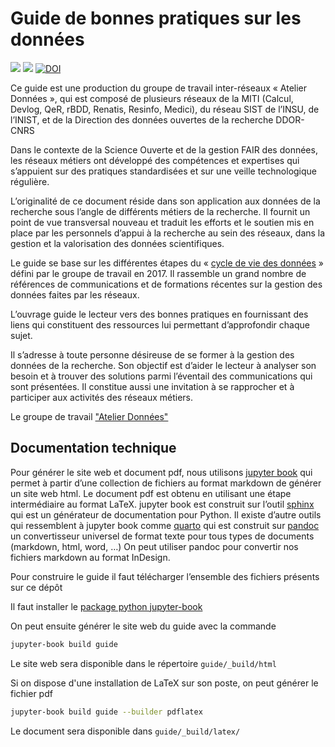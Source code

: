 # Guide de bonnes pratiques sur les données

[![](https://img.shields.io/badge/jupyter-book-blue)](https://mi-gt-donnees.pages.math.unistra.fr/guide) [![](https://img.shields.io/badge/pdf-document-blue)](https://mi-gt-donnees.pages.math.unistra.fr/guide/guide_bonnes_pratiques_gestion_donnees_recherche_v1.pdf)
[![DOI](https://zenodo.org/badge/DOI/10.5281/zenodo.4561570.svg)](https://doi.org/10.5281/zenodo.4561570)

Ce guide est une production du groupe de travail inter-réseaux « Atelier Données », qui est  composé de plusieurs réseaux de la MITI (Calcul, Devlog, QeR, rBDD, Renatis, Resinfo, Medici), du réseau SIST de l’INSU, de l’INIST, et de la Direction des données ouvertes de la recherche DDOR-CNRS

Dans le contexte de la Science Ouverte et de la gestion FAIR des données, les réseaux métiers ont développé des compétences et expertises qui s’appuient  sur des pratiques standardisées et sur une veille technologique régulière. 

L’originalité de ce document réside dans son application aux données de la recherche sous l’angle de différents métiers de la recherche. Il fournit un point de vue transversal nouveau et traduit les efforts et le soutien mis en place par les personnels d’appui à la recherche au sein des réseaux, dans la gestion et la valorisation des données scientifiques.

Le guide se base sur les différentes étapes du « [cycle de vie des données](https://mi-gt-donnees.pages.math.unistra.fr/site/download/GTInterreseaux-CartoSyntheseV6-optimise.pdf) » défini par le groupe de travail  en 2017. Il rassemble un grand nombre de références de communications et de formations récentes sur la gestion des données faites par les réseaux.

L’ouvrage guide le lecteur vers des bonnes pratiques en fournissant des liens qui constituent des ressources lui permettant d’approfondir chaque sujet. 

Il s’adresse à toute personne désireuse de se former à la gestion des données de la recherche. Son objectif est d’aider le lecteur à analyser son besoin et à trouver des solutions parmi l’éventail des communications qui sont présentées. Il constitue aussi une invitation à se rapprocher et à participer aux activités  des réseaux métiers.

Le groupe de travail ["Atelier Données"](https://mi-gt-donnees.pages.math.unistra.fr/site/index.html)

## Documentation technique

Pour générer le site web et document pdf, nous utilisons [jupyter book](https://jupyterbook.org) qui permet à partir d’une collection
de fichiers au format markdown  de générer un site web html. Le
document pdf est obtenu en utilisant une étape intermédiaire au
format LaTeX.  jupyter book est construit sur l’outil [sphinx](https://www.sphinx-doc.org) qui est un générateur de documentation
pour Python.  Il existe d’autre outils qui ressemblent à jupyter
book comme [quarto](https://quarto.org) qui est construit sur [pandoc](https://pandoc.org) un convertisseur universel de format texte pour
tous types de documents (markdown, html, word, …) On peut utiliser
pandoc pour convertir nos fichiers markdown au format InDesign.

Pour construire le guide il faut télécharger l’ensemble des fichiers présents sur ce dépôt

Il faut installer le [package python jupyter-book](https://pypi.org/project/jupyter-book/)

On peut ensuite générer le site web du guide avec la commande

```bash
jupyter-book build guide
```

Le site web sera disponible dans le répertoire `guide/_build/html`

Si on dispose d'une installation de LaTeX sur son poste, on peut générer le fichier pdf

```bash
jupyter-book build guide --builder pdflatex
```

Le document sera disponible dans `guide/_build/latex/`

